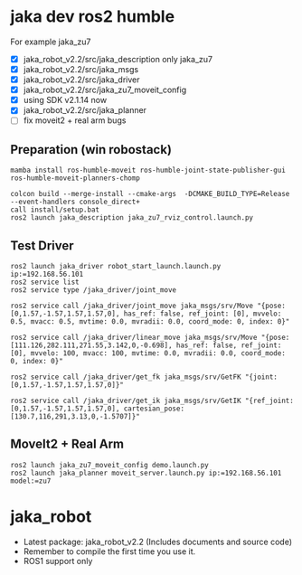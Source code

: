 # jaka dev ros2 humble
For example jaka_zu7
- [x] jaka_robot_v2.2/src/jaka_description only jaka_zu7
- [x] jaka_robot_v2.2/src/jaka_msgs
- [x] jaka_robot_v2.2/src/jaka_driver
- [x] jaka_robot_v2.2/src/jaka_zu7_moveit_config
- [x] using SDK v2.1.14 now
- [x] jaka_robot_v2.2/src/jaka_planner
- [ ] fix moveit2 + real arm bugs

## Preparation (win robostack)
```
mamba install ros-humble-moveit ros-humble-joint-state-publisher-gui ros-humble-moveit-planners-chomp

colcon build --merge-install --cmake-args  -DCMAKE_BUILD_TYPE=Release  --event-handlers console_direct+
call install/setup.bat
ros2 launch jaka_description jaka_zu7_rviz_control.launch.py
```

## Test Driver
```shell
ros2 launch jaka_driver robot_start_launch.launch.py ip:=192.168.56.101
ros2 service list
ros2 service type /jaka_driver/joint_move

ros2 service call /jaka_driver/joint_move jaka_msgs/srv/Move "{pose: [0,1.57,-1.57,1.57,1.57,0], has_ref: false, ref_joint: [0], mvvelo: 0.5, mvacc: 0.5, mvtime: 0.0, mvradii: 0.0, coord_mode: 0, index: 0}"

ros2 service call /jaka_driver/linear_move jaka_msgs/srv/Move "{pose: [111.126,282.111,271.55,3.142,0,-0.698], has_ref: false, ref_joint: [0], mvvelo: 100, mvacc: 100, mvtime: 0.0, mvradii: 0.0, coord_mode: 0, index: 0}"

ros2 service call /jaka_driver/get_fk jaka_msgs/srv/GetFK "{joint: [0,1.57,-1.57,1.57,1.57,0]}"

ros2 service call /jaka_driver/get_ik jaka_msgs/srv/GetIK "{ref_joint: [0,1.57,-1.57,1.57,1.57,0], cartesian_pose: [130.7,116,291,3.13,0,-1.5707]}"
```

## MoveIt2 + Real Arm
```
ros2 launch jaka_zu7_moveit_config demo.launch.py
ros2 launch jaka_planner moveit_server.launch.py ip:=192.168.56.101 model:=zu7
```


# jaka_robot
* Latest package: jaka_robot_v2.2 (Includes documents and source code)  
* Remember to compile the first time you use it.
* ROS1 support only
